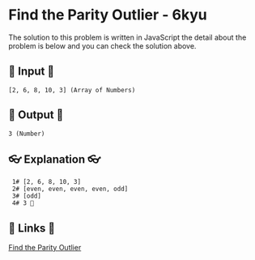 # Find the Parity Outlier - 6kyu

The solution to this problem is written in JavaScript the detail about the problem is below and you can check the solution above.

## 🥚 Input 🥚

```
[2, 6, 8, 10, 3] (Array of Numbers)
```

## 🐣 Output 🐣

```
3 (Number)
```

## 👓 Explanation 👓

```
 1# [2, 6, 8, 10, 3]
 2# [even, even, even, even, odd]
 3# [odd]
 4# 3 🎉
```

## 🔗 Links 🔗

[Find the Parity Outlier](https://www.codewars.com/kata/5526fc09a1bbd946250002dc)
